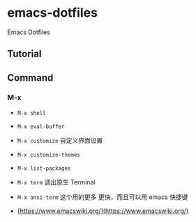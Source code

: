 # emacs-dotfiles

Emacs Dotfiles

## Tutorial

## Command

### M-x

* `M-x shell`
* `M-x eval-buffer`
* `M-x customize`     自定义界面设置
* `M-x customize-themes`
* `M-x list-packages`
* `M-x term`          调出原生 Terminal
* `M-x ansi-term`     这个用的更多 更快，而且可以用 emacs 快捷键

* [https://www.emacswiki.org/](https://www.emacswiki.org/)
